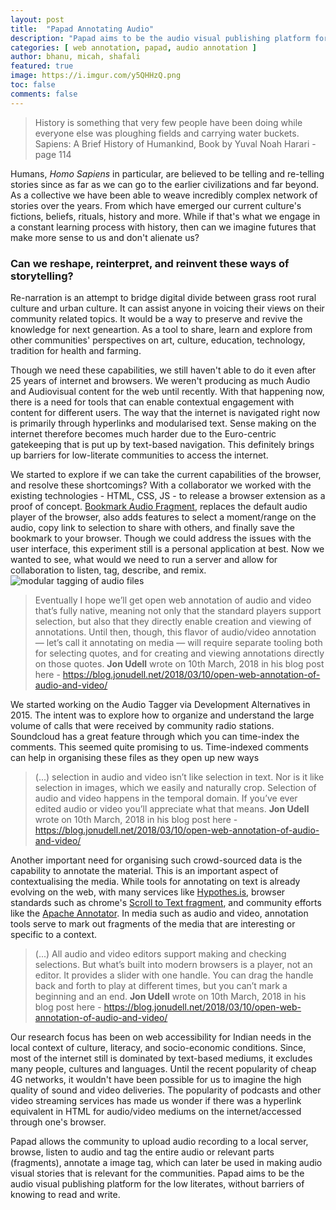 ```yaml
---
layout: post
title:  "Papad Annotating Audio"
description: "Papad aims to be the audio visual publishing platform for the low literates, without barriers of knowing to read and write."
categories: [ web annotation, papad, audio annotation ]
author: bhanu, micah, shafali
featured: true
image: https://i.imgur.com/y5QHHzQ.png
toc: false
comments: false
---
```



> History is something that very few people have been doing while everyone else was ploughing fields and carrying water buckets.
Sapiens: A Brief History of Humankind, Book by Yuval Noah Harari - page 114
>

Humans, *Homo Sapiens* in particular, are believed to be telling and re-telling stories since as far as we can go to the earlier civilizations and far beyond. As a collective we have been able to weave incredibly complex network of stories over the years. From which have emerged our current culture's fictions, beliefs, rituals, history and more. While if that's what we engage in a constant learning process with history, then can we imagine futures that make more sense to us and don't alienate us? 

### Can we reshape, reinterpret, and reinvent these ways of storytelling?

Re-narration is an attempt to bridge digital divide  between grass root rural culture and urban culture. It can assist anyone in voicing their views on their community related topics. It would be a way to preserve and revive the knowledge for next geneartion. As a tool to share, learn and explore from other communities' perspectives on art, culture, education, technology, tradition for health and farming.

Though we need these capabilities, we still haven't able to do it even after 25 years of internet and browsers. We weren't producing as much Audio and Audiovisual content for the web until recently. With that happening now, there is a need for tools that can enable contextual engagement with content for different users. The way that the internet is navigated right now is  primarily through hyperlinks and modularised text. Sense making on the internet therefore becomes much harder due to the Euro-centric gatekeeping that is put up by text-based navigation. This definitely brings up barriers for low-literate communities to access the internet.

We started to explore if we can take the current capabilities of the browser, and resolve these shortcomings? With a collaborator we worked with the existing technologies - HTML, CSS, JS - to  release a browser extension as a proof of concept. [Bookmark Audio Fragment](https://addons.mozilla.org/en-US/firefox/addon/bookmark-audio-fragment/), replaces the default audio player of the browser, also adds features to select a moment/range on the audio, copy link to selection to share with others, and finally save the bookmark to your browser. Though we could address the issues with the user interface, this experiment still is a personal application at best. Now we wanted to see, what would we need to run a server and allow for collaboration to listen, tag, describe, and remix.
![modular tagging of audio files](https://i.imgur.com/y5QHHzQ.png)

> Eventually I hope we’ll get open web annotation of audio and video that’s fully native, meaning not only that the standard players support selection, but also that they directly enable creation and viewing of annotations. Until then, though, this flavor of audio/video annotation — let’s call it annotating on media — will require separate tooling both for selecting quotes, and for creating and viewing annotations directly on those quotes. 
> **Jon Udell** wrote on 10th March, 2018 in his blog post here - https://blog.jonudell.net/2018/03/10/open-web-annotation-of-audio-and-video/
> 

We started working on the Audio Tagger via Development Alternatives in 2015. The intent was to explore how to organize and understand the large volume of calls that were received by community radio stations. Soundcloud has a great feature through which you can time-index the comments. This seemed quite promising to us. Time-indexed comments can help in organising these files as they open up new ways 

> (...) selection in audio and video isn’t like selection in text. Nor is it like selection in images, which we easily and naturally crop. Selection of audio and video happens in the temporal domain. If you’ve ever edited audio or video you’ll appreciate what that means.
> **Jon Udell** wrote on 10th March, 2018 in his blog post here - https://blog.jonudell.net/2018/03/10/open-web-annotation-of-audio-and-video/


Another important need for organising such crowd-sourced data is the capability to annotate the material. This is an important aspect of contextualising the media. While tools for annotating on text is already evolving on the web, with many services like [Hypothes.is](https://hypothes.is), browser standards such as chrome's [Scroll to Text fragment](https://chromestatus.com/feature/4733392803332096), and community efforts like the [Apache Annotator](https://annotator.apache.org/). In media such as audio and video, annotation tools serve to mark out fragments of the media that are interesting or specific to a context. 

> (...) All audio and video editors support making and checking selections. But what’s built into modern browsers is a player, not an editor. It provides a slider with one handle. You can drag the handle back and forth to play at different times, but you can’t mark a beginning and an end. 
> **Jon Udell** wrote on 10th March, 2018 in his blog post here - https://blog.jonudell.net/2018/03/10/open-web-annotation-of-audio-and-video/
> 

Our research focus has been on web accessibility for Indian needs in the local context of culture, literacy, and socio-economic conditions. Since, most of the internet still is dominated by text-based mediums, it excludes many people, cultures and languages. Until the recent popularity of cheap 4G networks, it wouldn't have been possible for us to imagine the high quality of sound and video deliveries. The popularity of podcasts and other video streaming services has made us wonder if there was a hyperlink equivalent in HTML for audio/video mediums on the internet/accessed through one's browser. 

Papad allows the community to upload audio recording to a local server, browse, listen to audio and tag the entire audio or relevant parts (fragments), annotate a image tag, which can later be used in making audio visual stories that is relevant for the communities. Papad aims to be the audio visual publishing platform for the low literates, without barriers of knowing to read and write.



